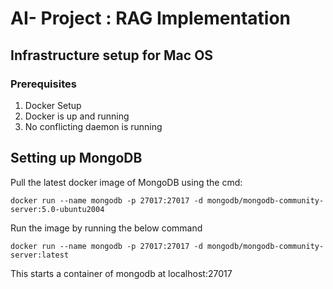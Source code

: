 # AI- Project : RAG Implementation

## Infrastructure setup for Mac OS 
### Prerequisites
1. Docker Setup
2. Docker is up and running
3. No conflicting daemon is running 

## Setting up MongoDB

Pull the latest docker image of MongoDB using the cmd:

```
docker run --name mongodb -p 27017:27017 -d mongodb/mongodb-community-server:5.0-ubuntu2004
```
Run the image by running the below command

```
docker run --name mongodb -p 27017:27017 -d mongodb/mongodb-community-server:latest
```

This starts a container of mongodb at localhost:27017


